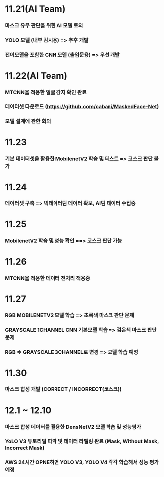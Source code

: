 # 11.21(AI Team) 

### 마스크 유무 판단을 위한 AI 모델 토의

### YOLO 모델 (내부 감시용)  => 추후 개발

### 전이모델을 포함한 CNN 모델 (출입문용) => 우선 개발

# 11.22(AI Team)

### MTCNN을 적용한 얼굴 감지 확인 완료
### 데이터셋 다운로드 (https://github.com/cabani/MaskedFace-Net)
### 모델 설계에 관한 회의 

# 11.23

### 기본 데이터셋을 활용한 MobilenetV2 학습 및 테스트 => 코스크 판단 불가

# 11.24

### 데이터셋 구축 => 빅데이터팀 데이터 확보, AI팀 데이터 수집중

# 11.25

### MobilenetV2 학습 및 성능 확인  ==> 코스크 판단 가능 

# 11.26

### MTCNN을 적용한 데이터 전처리 적용중

# 11.27

### RGB MOBILENETV2 모델 학습 => 초록색 마스크 판단 문제
### GRAYSCALE 1CHANNEL CNN 기본모델 학습 => 검은색 마스크 판단 문제
### RGB => GRAYSCALE 3CHANNEL로 변경 => 모델 학습 예정

# 11.30

### 마스크 합성 개발 (CORRECT / INCORRECT(코스크))

# 12.1 ~ 12.10
### 마스크 합성 데이터를 활용한 DensNetV2 모델 학습 및 성능평가 
### YoLO V3 튜토리얼 파악 및 데이터 라벨링 완료 (Mask, Without Mask, Incorrect Mask)
### AWS 24시간 OPNE하면 YOLO V3, YOLO V4 각각 학습해서 성능 평가 예정
